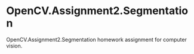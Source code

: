 # OpenCV.Assignment2.Segmentation
OpenCV.Assignment2.Segmentation homework assignment for computer vision.

